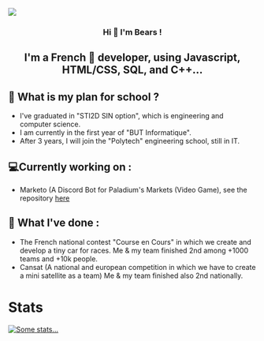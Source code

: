 [![](https://cdn.discordapp.com/attachments/759084141144047647/994211109882036284/Mon_projet.png)](https://cdn.discordapp.com/attachments/759084141144047647/994211109882036284/Mon_projet.png)

<h3 align="center">
Hi 👋 I'm Bears ! 
</h3>

<h2 align="center">
I'm a French 🥖 developer, using Javascript, HTML/CSS, SQL, and C++...
</h2>

## 🏫 What is my plan for school ?

 - I've graduated in "STI2D SIN option", which is engineering and computer science.
 - I am currently in the first year of "BUT Informatique".
 - After 3 years, I will join the "Polytech" engineering school, still in IT.

## 💻Currently working on :

 - Marketo (A Discord Bot for Paladium's Markets (Video Game), see the repository [here](https://github.com/Bears9355/marketo)

## 🌴 What I've done :

 - The French national contest "Course en Cours" in which we create and develop a tiny car for races.
   Me & my team finished 2nd among +1000 teams and +10k people.
 - Cansat (A national and european competition in which we have to create a mini satellite as a team)
   Me & my team finished also 2nd nationally.

# Stats

[![Some stats...](https://github-readme-stats.vercel.app/api?username=bears9355)](https://github.com/anuraghazra/github-readme-stats)
